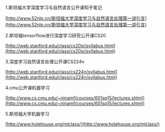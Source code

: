 1.斯坦福大学深度学习与自然语言公开课知乎笔记

[http://www.52nlp.cn/斯坦福大学深度学习与自然语言处理第一讲引言](http://www.52nlp.cn/斯坦福大学深度学习与自然语言处理第一讲引言)

2.斯坦福tensorflow进行深度学习研究公开课CS20

[http://web.stanford.edu/class/cs20si/syllabus.html](http://web.stanford.edu/class/cs20si/syllabus.html)

3.深度学习自然语言处理公开课CS224n

[http://web.stanford.edu/class/cs224n/syllabus.html](http://web.stanford.edu/class/cs224n/syllabus.html)

4.cmu公开课机器学习

[http://www.cs.cmu.edu/~ninamf/courses/601sp15/lectures.shtml](http://www.cs.cmu.edu/~ninamf/courses/601sp15/lectures.shtml)

5.斯坦福大学机器学习

[http://www.holehouse.org/mlclass/](http://www.holehouse.org/mlclass/)

